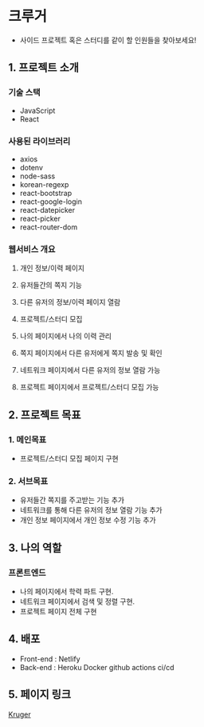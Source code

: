 # 크루거
- 사이드 프로젝트 혹은 스터디를 같이 할 인원들을 찾아보세요!

## 1. 프로젝트 소개
### 기술 스택
- JavaScript
- React

### 사용된 라이브러리
- axios
- dotenv
- node-sass
- korean-regexp
- react-bootstrap
- react-google-login
- react-datepicker
- react-picker
- react-router-dom

### 웹서비스 개요
1. 개인 정보/이력 페이지
2. 유저들간의 쪽지 기능
3. 다른 유저의 정보/이력 페이지 열람
4. 프로젝트/스터디 모집

1. 나의 페이지에서 나의 이력 관리
2. 쪽지 페이지에서 다른 유저에게 쪽지 발송 및 확인
3. 네트워크 페이지에서 다른 유저의 정보 열람 가능
4. 프로젝트 페이지에서 프로젝트/스터디 모집 가능

## 2. 프로젝트 목표
### 1. 메인목표
- 프로젝트/스터디 모집 페이지 구현
### 2. 서브목표
- 유저들간 쪽지를 주고받는 기능 추가
- 네트워크를 통해 다른 유저의 정보 열람 기능 추가
- 개인 정보 페이지에서 개인 정보 수정 기능 추가

## 3. 나의 역할
### 프론트엔드
- 나의 페이지에서 학력 파트 구현.
- 네트워크 페이지에서 검색 및 정렬 구현.
- 프로젝트 페이지 전체 구현

## 4. 배포
- Front-end : Netlify
- Back-end : Heroku Docker github actions ci/cd

## 5. 페이지 링크
[Kruger](https://kruger.netlify.app/login)

